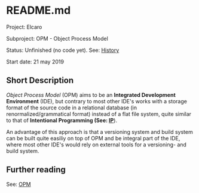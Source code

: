 # README.md

Project: Elcaro

Subproject: OPM - Object Process Model

Status: Unfinished (no code yet). See: [History]

[History]: https://github.com/Elcaro-Software/opm/blob/master/HISTORY.md

Start date: 21 may 2019

## Short Description

*Object Process Model* (OPM) aims to be an **Integrated Development Environment** (IDE), but contrary to most other IDE's works with a storage format of the source code in a relational database (in renormalized/grammatical format) instead of a flat file system, quite similar to that of **Intentional Programming (See: [IP]**).

[IP]: https://en.wikipedia.org/wiki/Intentional_programming "Intentional Programming"

An advantage of this approach is that a versioning system and build system can be built quite easiliy on top of OPM and be integral part of the IDE, where most other IDE's would rely on external tools for a versioning- and build system.

## Further reading

See: [OPM]

[OPM]: https://github.com/Elcaro-Software/opm/blob/master/opm.md "OPM"
